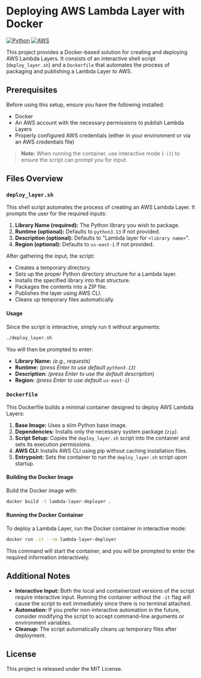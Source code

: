# Deploying AWS Lambda Layer with Docker

[![Python](https://img.shields.io/badge/Python-3776AB?logo=python&logoColor=fff)](#)
[![AWS](https://img.shields.io/badge/AWS-%23FF9900.svg?logo=amazon-web-services&logoColor=white)](#)

This project provides a Docker-based solution for creating and deploying AWS Lambda Layers. It consists of an interactive shell script (`deploy_layer.sh`) and a `Dockerfile` that automates the process of packaging and publishing a Lambda Layer to AWS.

## Prerequisites

Before using this setup, ensure you have the following installed:

- Docker
- An AWS account with the necessary permissions to publish Lambda Layers
- Properly configured AWS credentials (either in your environment or via an AWS credentials file)

> **Note:** When running the container, use interactive mode (`-it`) to ensure the script can prompt you for input.

## Files Overview

### `deploy_layer.sh`

This shell script automates the process of creating an AWS Lambda Layer. It prompts the user for the required inputs:

1. **Library Name (required):** The Python library you wish to package.
2. **Runtime (optional):** Defaults to `python3.13` if not provided.
3. **Description (optional):** Defaults to "Lambda layer for `<library name>`".
4. **Region (optional):** Defaults to `us-east-1` if not provided.

After gathering the input, the script:

- Creates a temporary directory.
- Sets up the proper Python directory structure for a Lambda layer.
- Installs the specified library into that structure.
- Packages the contents into a ZIP file.
- Publishes the layer using AWS CLI.
- Cleans up temporary files automatically.

#### Usage

Since the script is interactive, simply run it without arguments:

```sh
./deploy_layer.sh
```

You will then be prompted to enter:

- **Library Name:** _(e.g., requests)_
- **Runtime:** _(press Enter to use default `python3.13`)_
- **Description:** _(press Enter to use the default description)_
- **Region:** _(press Enter to use default `us-east-1`)_

### `Dockerfile`

This Dockerfile builds a minimal container designed to deploy AWS Lambda Layers:

1. **Base Image:** Uses a slim Python base image.
2. **Dependencies:** Installs only the necessary system package (`zip`).
3. **Script Setup:** Copies the `deploy_layer.sh` script into the container and sets its execution permissions.
4. **AWS CLI:** Installs AWS CLI using pip without caching installation files.
5. **Entrypoint:** Sets the container to run the `deploy_layer.sh` script upon startup.

#### Building the Docker Image

Build the Docker image with:

```sh
docker build -t lambda-layer-deployer .
```

#### Running the Docker Container

To deploy a Lambda Layer, run the Docker container in interactive mode:

```sh
docker run -it --rm lambda-layer-deployer
```

This command will start the container, and you will be prompted to enter the required information interactively.

## Additional Notes

- **Interactive Input:** Both the local and containerized versions of the script require interactive input. Running the container without the `-it` flag will cause the script to exit immediately since there is no terminal attached.
- **Automation:** If you prefer non-interactive automation in the future, consider modifying the script to accept command-line arguments or environment variables.
- **Cleanup:** The script automatically cleans up temporary files after deployment.

## License

This project is released under the MIT License.
